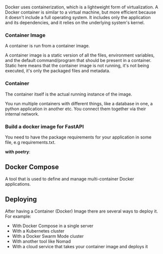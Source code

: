 Docker uses containerization, which is a lightweight form of virtualization. A Docker container is similar to a virtual machine, but more efficient because it doesn't include a full operating system. It includes only the application and its dependencies, and it relies on the underlying system's kernel.

### Container Image

A container is run from a container image.

A container image is a static version of all the files, environment variables, and the default command/program that should be present in a container. Static here means that the container image is not running, it's not being executed, it's only the packaged files and metadata.

### Container

The container itself is the actual running instance of the image.

You run multiple containers with different things, like a database in one, a python application in another etc. You connect them together via their internal network.

### Build a docker image for FastAPI

You need to have the package requirements for your application in some file, e.g requirements.txt.

**with poetry**:

## Docker Compose

A tool that is used to define and manage multi-container Docker applications.

## Deploying

After having a Container (Docker) Image there are several ways to deploy it. For example:

- With Docker Compose in a single server
- With a Kubernetes cluster
- With a Docker Swarm Mode cluster
- With another tool like Nomad
- With a cloud service that takes your container image and deploys it
